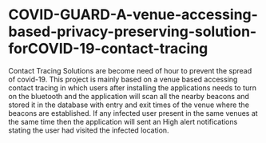 # COVID-GUARD-A-venue-accessing-based-privacy-preserving-solution-forCOVID-19-contact-tracing
Contact Tracing Solutions are become need of hour to prevent the spread of covid-19. This project is mainly based on a venue based accessing contact tracing in which users after installing the applications needs to turn on the bluetooth and the application will scan all the nearby beacons and stored it in the database with entry and exit times of the venue where the beacons are established. If any infected user present in the same venues at the same time then the application will sent an High alert notifications stating the user had visited the infected location.
